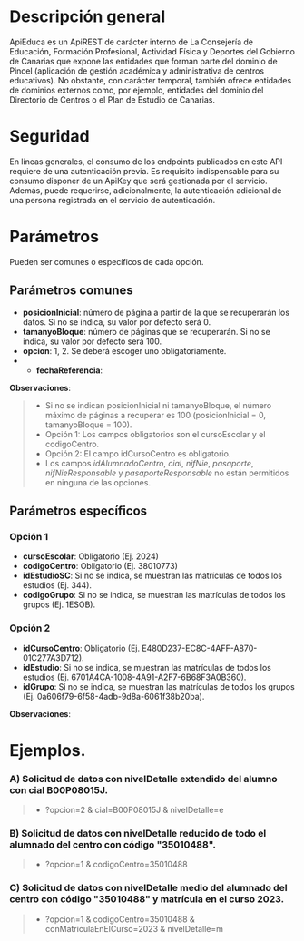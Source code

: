 # Descripción general

ApiEduca es un ApiREST de carácter interno de La Consejería de Educación, Formación Profesional, Actividad Física y Deportes del Gobierno de Canarias que expone las entidades que forman parte del dominio de Pincel (aplicación de gestión académica y administrativa de centros educativos). No obstante, con carácter temporal, también ofrece entidades de dominios externos como, por ejemplo, entidades del dominio del Directorio de Centros o el Plan de Estudio de Canarias.

# Seguridad

En líneas generales, el consumo de los endpoints publicados en este API requiere de una autenticación previa. Es requisito indispensable para su consumo disponer de un ApiKey que será gestionada por el servicio. Además, puede requerirse, adicionalmente, la autenticación adicional de una persona registrada en el servicio de autenticación.

# Parámetros
Pueden ser comunes o específicos de cada opción.

## Parámetros comunes
* **posicionInicial**: número de página a partir de la que se recuperarán los datos. Si no se indica, su valor por defecto será 0.
* **tamanyoBloque**: número de páginas que se recuperarán. Si no se indica, su valor por defecto será 100.
* **opcion**: 1, 2. Se deberá escoger uno obligatoriamente.
* * **fechaReferencia**: 

**Observaciones**:
>* Si no se indican posicionInicial ni tamanyoBloque, el número máximo de páginas a recuperar es 100 (posicionInicial = 0, tamanyoBloque = 100).
>* Opción 1: Los campos obligatorios son el cursoEscolar y el codigoCentro.
>* Opción 2: El campo idCursoCentro es obligatorio.
>* Los campos _idAlumnadoCentro_, _cial_, _nifNie_, _pasaporte_, _nifNieResponsable_ y _pasaporteResponsable_ no están permitidos en ninguna de las opciones.

## Parámetros específicos

### Opción 1
* **cursoEscolar**: Obligatorio (Ej. 2024)
* **codigoCentro**: Obligatorio (Ej. 38010773)
* **idEstudioSC**: Si no se indica, se muestran las matrículas de todos los estudios (Ej. 344).
* **codigoGrupo**: Si no se indica, se muestran las matrículas de todos los grupos (Ej. 1ESOB).

### Opción 2

* **idCursoCentro**: Obligatorio (Ej. E480D237-EC8C-4AFF-A870-01C277A3D712).
* **idEstudio**: Si no se indica, se muestran las matrículas de todos los estudios (Ej. 6701A4CA-1008-4A91-A2F7-6B68F3A0B360).
* **idGrupo**: Si no se indica, se muestran las matrículas de todos los grupos (Ej. 0a606f79-6f58-4adb-9d8a-6061f38b20ba).

**Observaciones**: 

# Ejemplos.
### A) Solicitud de datos con nivelDetalle extendido del alumno con cial B00P08015J.
> * ?opcion=2 & cial=B00P08015J & nivelDetalle=e

### B) Solicitud de datos con nivelDetalle reducido de todo el alumnado del centro con código "35010488".
> * ?opcion=1 & codigoCentro=35010488

### C) Solicitud de datos con nivelDetalle medio del alumnado del centro con código "35010488" y matrícula en el curso 2023. 
> * ?opcion=1 & codigoCentro=35010488 & conMatriculaEnElCurso=2023 & nivelDetalle=m
